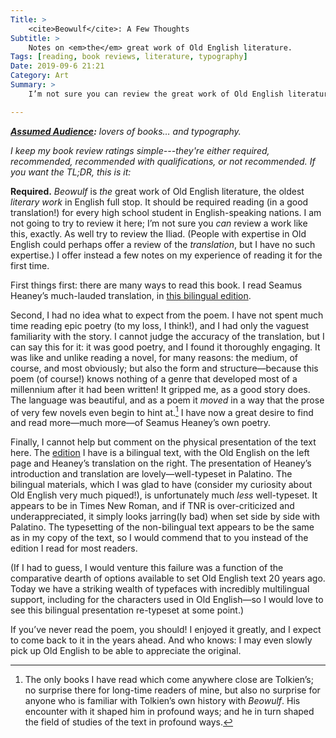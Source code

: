 ```yaml
---
Title: >
    <cite>Beowulf</cite>: A Few Thoughts
Subtitle: >
    Notes on <em>the</em> great work of Old English literature.
Tags: [reading, book reviews, literature, typography]
Date: 2019-09-6 21:21
Category: Art
Summary: >
    I’m not sure you can review the great work of Old English literature. I offer instead a few notes on my experience of reading it for the first time.

---
```


<i><b>[Assumed Audience][aa]:</b> lovers of books… and typography.</i>

[aa]: https://v4.chriskrycho.com/2018/assumed-audiences.html

<i class=editorial>I keep my book review ratings simple---they're either *required*, *recommended*, *recommended with qualifications*, or *not recommended*. If you want the TL;DR, this is it:</i>

<b>Required.</b> <cite>Beowulf</cite> is *the* great work of Old English literature, the oldest *literary work* in English full stop. It should be required reading (in a good translation!) for every high school student in English-speaking nations. I am not going to try to review it here; I’m not sure you *can* review a work like this, exactly. As well try to review the Iliad. (People with expertise in Old English could perhaps offer a review of the *translation*, but I have no such expertise.) I offer instead a few notes on my experience of reading it for the first time.

First things first: there are many ways to read this book. I read Seamus Heaney’s much-lauded translation, in [this bilingual edition][edition].

[edition]: https://www.wwnorton.com/books/9780393320978

Second, I had no idea what to expect from the poem. I have not spent much time reading epic poetry (to my loss, I think!), and I had only the vaguest familiarity with the story. I cannot judge the accuracy of the translation, but I can say this for it: it was good poetry, and I found it thoroughly engaging. It was like and unlike reading a novel, for many reasons: the medium, of course, and most obviously; but also the form and structure—because this poem (of course!) knows nothing of a genre that developed most of a millennium after it had been written! It gripped me, as a good story does. The language was beautiful, and as a poem it *moved* in a way that the prose of very few novels even begin to hint at.[^tolkien] I have now a great desire to find and read more—much more—of Seamus Heaney’s own poetry.

Finally, I cannot help but comment on the physical presentation of the text here. The [edition] I have is a bilingual text, with the Old English on the left page and Heaney’s translation on the right. The presentation of Heaney’s introduction and translation are lovely—well-typeset in Palatino. The bilingual materials, which I was glad to have (consider my curiosity about Old English very much piqued!), is unfortunately much *less* well-typeset. It appears to be in Times New Roman, and if TNR is over-criticized and underappreciated, it simply looks jarring(ly bad) when set side by side with Palatino. The typesetting of the non-bilingual text appears to be the same as in my copy of the text, so I would commend that to you instead of the edition I read for most readers.

(If I had to guess, I would venture this failure was a function of the comparative dearth of options available to set Old English text 20 years ago. Today we have a striking wealth of typefaces with incredibly multilingual support, including for the characters used in Old English—so I would love to see this bilingual presentation re-typeset at some point.)

If you’ve never read the poem, you should! I enjoyed it greatly, and I expect to come back to it in the years ahead. And who knows: I may even slowly pick up Old English to be able to appreciate the original.

[^tolkien]: The only books I have read which come anywhere close are Tolkien’s; no surprise there for long-time readers of mine, but also no surprise for anyone who is familiar with Tolkien’s own history with <cite>Beowulf</cite>. His encounter with it shaped him in profound ways; and he in turn shaped the field of studies of the text in profound ways.